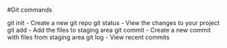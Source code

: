 #Git commands

git init - Create a new git repo
git status - View the changes to your project
git add - Add the files to staging area
git commit - Create a new commit with files from staging area
git log - View recent commits
